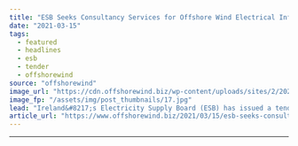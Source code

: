 ```yaml
---
title: "ESB Seeks Consultancy Services for Offshore Wind Electrical Infrastructure"
date: "2021-03-15"
tags: 
  - featured
  - headlines
  - esb
  - tender
  - offshorewind
source: "offshorewind"
image_url: "https://cdn.offshorewind.biz/wp-content/uploads/sites/2/2021/03/15103003/galloper-OSS_innogy_archive.jpg"
image_fp: "/assets/img/post_thumbnails/17.jpg"
lead: "Ireland&#8217;s Electricity Supply Board (ESB) has issued a tender for electrical consultancy services for"
article_url: "https://www.offshorewind.biz/2021/03/15/esb-seeks-consultancy-services-for-offshore-wind-electrical-infrastructure/"
---
```


---
